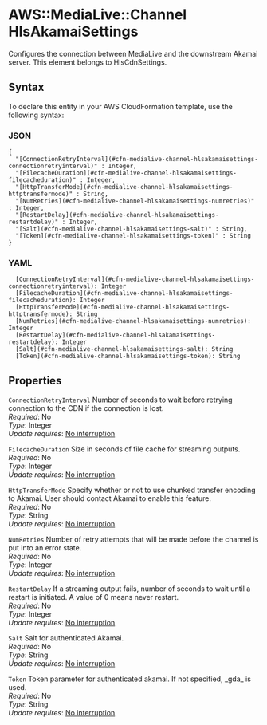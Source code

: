 # AWS::MediaLive::Channel HlsAkamaiSettings<a name="aws-properties-medialive-channel-hlsakamaisettings"></a>

Configures the connection between MediaLive and the downstream Akamai server\. This element belongs to HlsCdnSettings\.

## Syntax<a name="aws-properties-medialive-channel-hlsakamaisettings-syntax"></a>

To declare this entity in your AWS CloudFormation template, use the following syntax:

### JSON<a name="aws-properties-medialive-channel-hlsakamaisettings-syntax.json"></a>

```
{
  "[ConnectionRetryInterval](#cfn-medialive-channel-hlsakamaisettings-connectionretryinterval)" : Integer,
  "[FilecacheDuration](#cfn-medialive-channel-hlsakamaisettings-filecacheduration)" : Integer,
  "[HttpTransferMode](#cfn-medialive-channel-hlsakamaisettings-httptransfermode)" : String,
  "[NumRetries](#cfn-medialive-channel-hlsakamaisettings-numretries)" : Integer,
  "[RestartDelay](#cfn-medialive-channel-hlsakamaisettings-restartdelay)" : Integer,
  "[Salt](#cfn-medialive-channel-hlsakamaisettings-salt)" : String,
  "[Token](#cfn-medialive-channel-hlsakamaisettings-token)" : String
}
```

### YAML<a name="aws-properties-medialive-channel-hlsakamaisettings-syntax.yaml"></a>

```
  [ConnectionRetryInterval](#cfn-medialive-channel-hlsakamaisettings-connectionretryinterval): Integer
  [FilecacheDuration](#cfn-medialive-channel-hlsakamaisettings-filecacheduration): Integer
  [HttpTransferMode](#cfn-medialive-channel-hlsakamaisettings-httptransfermode): String
  [NumRetries](#cfn-medialive-channel-hlsakamaisettings-numretries): Integer
  [RestartDelay](#cfn-medialive-channel-hlsakamaisettings-restartdelay): Integer
  [Salt](#cfn-medialive-channel-hlsakamaisettings-salt): String
  [Token](#cfn-medialive-channel-hlsakamaisettings-token): String
```

## Properties<a name="aws-properties-medialive-channel-hlsakamaisettings-properties"></a>

`ConnectionRetryInterval`  <a name="cfn-medialive-channel-hlsakamaisettings-connectionretryinterval"></a>
Number of seconds to wait before retrying connection to the CDN if the connection is lost\.  
*Required*: No  
*Type*: Integer  
*Update requires*: [No interruption](https://docs.aws.amazon.com/AWSCloudFormation/latest/UserGuide/using-cfn-updating-stacks-update-behaviors.html#update-no-interrupt)

`FilecacheDuration`  <a name="cfn-medialive-channel-hlsakamaisettings-filecacheduration"></a>
Size in seconds of file cache for streaming outputs\.  
*Required*: No  
*Type*: Integer  
*Update requires*: [No interruption](https://docs.aws.amazon.com/AWSCloudFormation/latest/UserGuide/using-cfn-updating-stacks-update-behaviors.html#update-no-interrupt)

`HttpTransferMode`  <a name="cfn-medialive-channel-hlsakamaisettings-httptransfermode"></a>
Specify whether or not to use chunked transfer encoding to Akamai\. User should contact Akamai to enable this feature\.  
*Required*: No  
*Type*: String  
*Update requires*: [No interruption](https://docs.aws.amazon.com/AWSCloudFormation/latest/UserGuide/using-cfn-updating-stacks-update-behaviors.html#update-no-interrupt)

`NumRetries`  <a name="cfn-medialive-channel-hlsakamaisettings-numretries"></a>
Number of retry attempts that will be made before the channel is put into an error state\.   
*Required*: No  
*Type*: Integer  
*Update requires*: [No interruption](https://docs.aws.amazon.com/AWSCloudFormation/latest/UserGuide/using-cfn-updating-stacks-update-behaviors.html#update-no-interrupt)

`RestartDelay`  <a name="cfn-medialive-channel-hlsakamaisettings-restartdelay"></a>
If a streaming output fails, number of seconds to wait until a restart is initiated\. A value of 0 means never restart\.  
*Required*: No  
*Type*: Integer  
*Update requires*: [No interruption](https://docs.aws.amazon.com/AWSCloudFormation/latest/UserGuide/using-cfn-updating-stacks-update-behaviors.html#update-no-interrupt)

`Salt`  <a name="cfn-medialive-channel-hlsakamaisettings-salt"></a>
Salt for authenticated Akamai\.  
*Required*: No  
*Type*: String  
*Update requires*: [No interruption](https://docs.aws.amazon.com/AWSCloudFormation/latest/UserGuide/using-cfn-updating-stacks-update-behaviors.html#update-no-interrupt)

`Token`  <a name="cfn-medialive-channel-hlsakamaisettings-token"></a>
Token parameter for authenticated akamai\. If not specified, \_gda\_ is used\.  
*Required*: No  
*Type*: String  
*Update requires*: [No interruption](https://docs.aws.amazon.com/AWSCloudFormation/latest/UserGuide/using-cfn-updating-stacks-update-behaviors.html#update-no-interrupt)